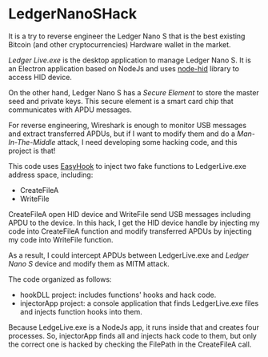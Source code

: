 # LedgerNanoSHack

It is a try to reverse engineer the Ledger Nano S that is the best existing Bitcoin (and other cryptocurrencies) Hardware wallet in the market.

*Ledger Live.exe* is the desktop application to manage Ledger Nano S. It is an Electron application based on NodeJs and uses [node-hid](https://github.com/node-hid/node-hid) library to access HID device.

On the other hand, Ledger Nano S has a *Secure Element* to store the master seed and private keys. This secure element is a smart card chip that communicates with APDU messages.

For reverse engineering, Wireshark is enough to monitor USB messages and extract transferred APDUs, but if I want to modify them and do a *Man-In-The-Middle* attack, I need developing some hacking code, and this project is that!

This code uses [EasyHook](https://easyhook.github.io/) to inject two fake functions to LedgerLive.exe address space, including:

* CreateFileA
* WriteFile

CreateFileA open HID device and WriteFile send USB messages including APDU to the device. In this hack, I get the HID device handle by injecting my code into CreateFileA function and modify transferred APDUs by injecting my code into WriteFile function.

As a result, I could intercept APDUs between LedgerLive.exe and *Ledger Nano S* device and modify them as MITM attack.

The code organized as follows:

* hookDLL project: includes functions' hooks and hack code.
* injectorApp project: a console application that finds LedgerLive.exe files and injects function hooks into them.

Because LedgeLive.exe is a NodeJs app, it runs inside that and creates four processes. So, injectorApp finds all and injects hack code to them, but only the correct one is hacked by checking the FilePath in the CreateFileA call.
